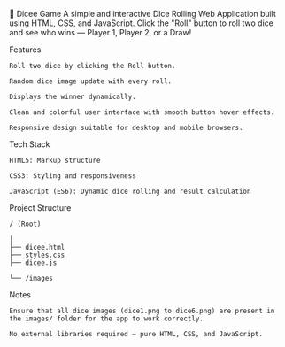 🎲 Dicee Game
A simple and interactive Dice Rolling Web Application built using HTML, CSS, and JavaScript. Click the "Roll" button to roll two dice and see who wins — Player 1, Player 2, or a Draw!

Features

    Roll two dice by clicking the Roll button.

    Random dice image update with every roll.

    Displays the winner dynamically.

    Clean and colorful user interface with smooth button hover effects.

    Responsive design suitable for desktop and mobile browsers.

Tech Stack

    HTML5: Markup structure

    CSS3: Styling and responsiveness

    JavaScript (ES6): Dynamic dice rolling and result calculation

Project Structure

    / (Root)
    
    │
    ├── dicee.html        
    ├── styles.css        
    ├── dicee.js
    
    └── /images  
    
Notes

    Ensure that all dice images (dice1.png to dice6.png) are present in the images/ folder for the app to work correctly.

    No external libraries required — pure HTML, CSS, and JavaScript.
